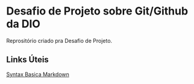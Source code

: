 # Desafio de Projeto sobre Git/Github da DIO
Reprositório criado pra Desafio de Projeto.

## Links Úteis
[Syntax Basica Markdown](https://markdownguide.offshoot.io/basic-syntax/)
